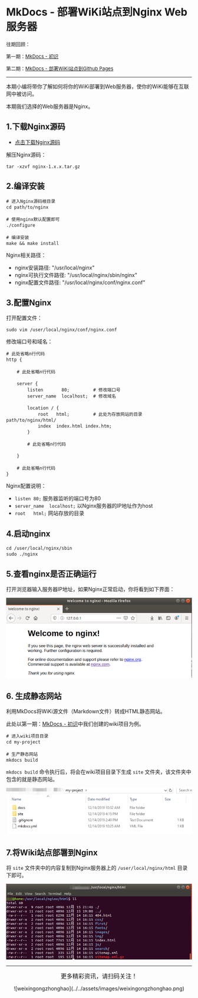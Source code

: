 # MkDocs - 部署WiKi站点到Nginx Web服务器

<font size="2pt">往期回顾：</font>

<font size="2pt">第一期：[MkDocs - 初识](mkdocs_intro.md)</font>

<font size="2pt">第二期：[MkDocs - 部署WiKi站点到Github Pages](mkdocs_deploy_githubpages.md)</font>



-----------------

本期小编将带你了解如何将你的WiKi部署到Web服务器，使你的WiKi能够在互联网中被访问。

本期我们选择的Web服务器是Nginx。

## 1.下载Nginx源码

* [点击下载Nginx源码](http://nginx.org/en/download.html)

解压Nginx源码：

```
tar -xzvf nginx-1.x.x.tar.gz
```

## 2.编译安装

```
# 进入Nginx源码根目录
cd path/to/nginx

# 使用nginx默认配置即可
./configure

# 编译安装
make && make install
```

Nginx相关路径：

* nginx安装路径: "/usr/local/nginx"
* nginx可执行文件路径: "/usr/local/nginx/sbin/nginx"
* nginx配置文件路径: "/usr/local/nginx/conf/nginx.conf"

## 3.配置Nginx

打开配置文件：
``` 
sudo vim /user/local/nginx/conf/nginx.conf 
```

修改端口号和域名：

```
# 此处省略n行代码
http {
 
    # 此处省略n行代码

    server {
        listen       80;         # 修改端口号
        server_name  localhost;  # 修改域名

        location / {
            root   html;         # 此处为存放网站的目录path/to/nginx/html/
            index  index.html index.htm;
        }

        # 此处省略n行代码

    }

    # 此处省略n行代码
}

```

Nginx配置说明：

* `listen 80;` 服务器监听的端口号为80
* `server_name  localhost;` 以Nginx服务器的IP地址作为host
* `root   html;` 网站存放的目录

## 4.启动nginx

```
cd /user/local/nginx/sbin
sudo ./nginx
```


## 5.查看nginx是否正确运行

打开浏览器输入服务器IP地址，如果Nginx正常启动，你将看到如下界面：

![](../../assets/images/tools/mkdocs_build_wiki_site/nginx_start.png)


## 6. 生成静态网站

利用MkDocs将WiKi源文件（Markdown文件）转成HTML静态网站。

此处以第一期：[MkDocs - 初识](mkdocs_intro.md)中我们创建的wiki项目为例。

```
# 进入wiki项目目录
cd my-project

# 生产静态网站
mkdocs build
```

`mkdocs build` 命令执行后，将会在wiki项目目录下生成 `site` 文件夹，该文件夹中包含的就是静态网站。

![](../../assets/images/tools/mkdocs_build_wiki_site/mkdocs_site_folder.png)


## 7.将Wiki站点部署到Nginx

将 `site` 文件夹中的内容复制到Nginx服务器上的 `/user/local/nginx/html` 目录下即可。

![](../../assets/images/tools/mkdocs_build_wiki_site/mv_wiki_html_to_server.png)



----------------------------------------

<center><font size="3pt">更多精彩资讯，请扫码关注！</font></center>

<center><p>![weixingongzhonghao](../../assets/images/weixingongzhonghao.png)</p></center>
